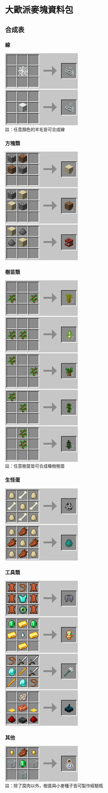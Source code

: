 # 大歐派麥塊資料包

## 合成表
### 線
![](imgs/cobweb_strings.png)<br>
![](imgs/wool_strings.png)<br>
註：任意顏色的羊毛皆可合成線

### 方塊類
![](imgs/dirt_sand.png)<br>
![](imgs/sand_dirt.png)<br>
![](imgs/tnt.png)<br>

### 樹苗類
![](imgs/to_acacia.png)<br>
![](imgs/to_birch.png)<br>
![](imgs/to_dark_oak.png)<br>
![](imgs/to_jungle.png)<br>
![](imgs/to_spruce.png)<br>
註：任意樹苗皆可合成橡樹樹苗

### 生怪蛋
![](imgs/skeleton_egg.png)<br>
![](imgs/zombie_egg.png)<br>

### 工具類
![](imgs/elytra.png)<br>
![](imgs/totem_of_undying.png)<br>
![](imgs/trident.png)<br>
![](imgs/sculk_sensor.png)<br>

### 其他
![](imgs/exp_bottle.png)<br>
註：除了腐肉以外，樹苗與小麥種子皆可製作經驗瓶
